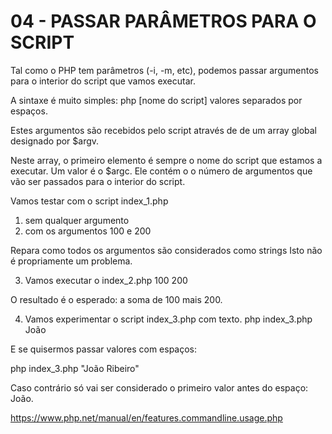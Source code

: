 # 04 - PASSAR PARÂMETROS PARA O SCRIPT

Tal como o PHP tem parâmetros (-i, -m, etc), podemos passar argumentos para o interior do script
que vamos executar.

A sintaxe é muito simples:
php [nome do script] valores separados por espaços.

Estes argumentos são recebidos pelo script através de de um array global
designado por $argv.

Neste array, o primeiro elemento é sempre o nome do script que estamos a executar.
Um valor é o $argc. Ele contém o o número de argumentos que vão ser passados
para o interior do script.

Vamos testar com o script index_1.php
1. sem qualquer argumento
2. com os argumentos 100 e 200

Repara como todos os argumentos são considerados como strings
Isto não é propriamente um problema.

3. Vamos executar o index_2.php 100 200

O resultado é o esperado: a soma de 100 mais 200.

4. Vamos experimentar o script index_3.php com texto.
php index_3.php João

E se quisermos passar valores com espaços:

php index_3.php "João Ribeiro"

Caso contrário só vai ser considerado o primeiro valor antes do espaço: João.

https://www.php.net/manual/en/features.commandline.usage.php